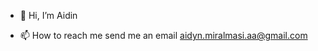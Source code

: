 - 👋 Hi, I’m Aidin

- 📫 How to reach me send me an email aidyn.miralmasi.aa@gmail.com 

<!---
i don't know what to say . hi everyone>

